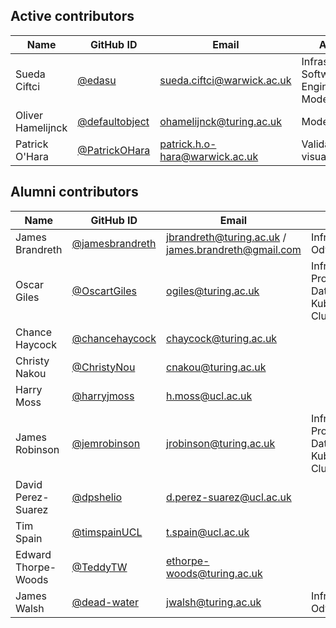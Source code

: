 ## Active contributors

| Name               | GitHub ID                                            | Email                       | Admin  |
| ------------------ | -----------------------------------------------------| --------------------------- | ------ |
| Sueda Ciftci       | [@edasu](https://github.com/edasu)                   | <sueda.ciftci@warwick.ac.uk> | Infrastructure, Software Engineering, Modelling |
| Oliver Hamelijnck  | [@defaultobject](https://github.com/defaultobject)   | <ohamelijnck@turing.ac.uk>  | Modelling |
| Patrick O'Hara     | [@PatrickOHara](https://github.com/PatrickOHara)     | <patrick.h.o-hara@warwick.ac.uk>       | Validation, visualisation |

## Alumni contributors

| Name               | GitHub ID                                            | Email                       | Admin  |
| ------------------ | -----------------------------------------------------| --------------------------- | ------ |
| James Brandreth    | [@jamesbrandreth](https://github.com/jamesbrandreth) | <jbrandreth@turing.ac.uk> / <james.brandreth@gmail.com> | Infrastructure, Odysseus |
| Oscar Giles        | [@OscartGiles](https://github.com/OscartGiles)       | <ogiles@turing.ac.uk>       | Infrastructure, Prod Database, Kubernetes Cluster |
| Chance Haycock     | [@chancehaycock](https://github.com/chancehaycock)   | <chaycock@turing.ac.uk>     | |
| Christy Nakou      | [@ChristyNou](https://github.com/ChristyNou)         | <cnakou@turing.ac.uk>       | |
| Harry Moss     | [@harryjmoss](https://github.com/harryjmoss)     | <h.moss@ucl.ac.uk>       | |
| James Robinson     | [@jemrobinson](https://github.com/jemrobinson)       | <jrobinson@turing.ac.uk>    | Infrastructure, Prod Database, Kubernetes Cluster |
| David Perez-Suarez | [@dpshelio](https://github.com/dpshelio)             | <d.perez-suarez@ucl.ac.uk>  | |
| Tim Spain          | [@timspainUCL](https://github.com/timspainUCL)       | <t.spain@ucl.ac.uk>         | |
| Edward Thorpe-Woods | [@TeddyTW](https://github.com/TeddyTW)              | <ethorpe-woods@turing.ac.uk>| |
| James Walsh | [@dead-water](https://github.com/dead-water)              | <jwalsh@turing.ac.uk>| Infrastructure, Odysseus |
